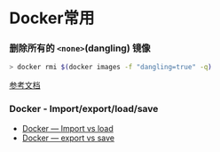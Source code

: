 # Docker常用

### 删除所有的 `<none>`(dangling) 镜像 

```bash
> docker rmi $(docker images -f "dangling=true" -q)
```
[参考文档](https://docs.docker.com/engine/reference/commandline/images/)

### Docker - Import/export/load/save
* [Docker — Import vs load](https://medium.com/bb-tutorials-and-thoughts/docker-import-vs-load-91d418f0073c)
* [Docker — export vs save](https://medium.com/bb-tutorials-and-thoughts/docker-export-vs-save-7053504546e5)
